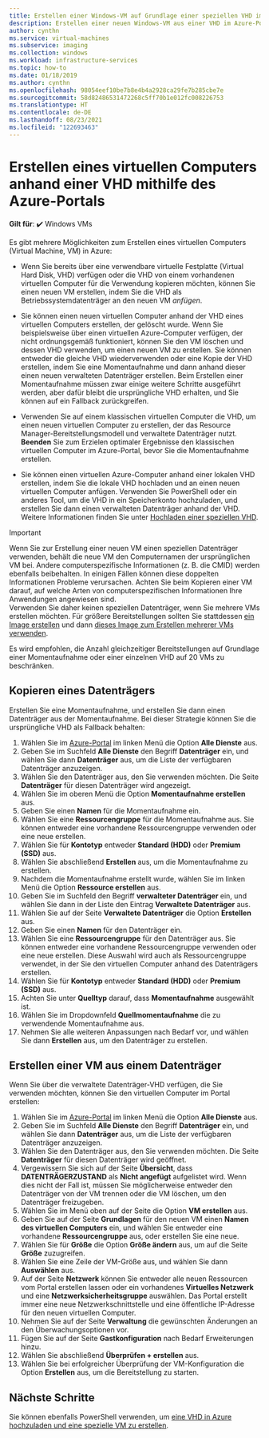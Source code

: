 ```yaml
---
title: Erstellen einer Windows-VM auf Grundlage einer speziellen VHD im Azure-Portal
description: Erstellen einer neuen Windows-VM aus einer VHD im Azure-Portal.
author: cynthn
ms.service: virtual-machines
ms.subservice: imaging
ms.collection: windows
ms.workload: infrastructure-services
ms.topic: how-to
ms.date: 01/18/2019
ms.author: cynthn
ms.openlocfilehash: 98054eef10be7b8e4b4a2928ca29fe7b285cbe7e
ms.sourcegitcommit: 58d82486531472268c5ff70b1e012fc008226753
ms.translationtype: HT
ms.contentlocale: de-DE
ms.lasthandoff: 08/23/2021
ms.locfileid: "122693463"
---
```

# <a name="create-a-vm-from-a-vhd-by-using-the-azure-portal"></a>Erstellen eines virtuellen Computers anhand einer VHD mithilfe des Azure-Portals

**Gilt für**: :heavy_check_mark: Windows VMs 

Es gibt mehrere Möglichkeiten zum Erstellen eines virtuellen Computers (Virtual Machine, VM) in Azure: 

- Wenn Sie bereits über eine verwendbare virtuelle Festplatte (Virtual Hard Disk, VHD) verfügen oder die VHD von einem vorhandenen virtuellen Computer für die Verwendung kopieren möchten, können Sie einen neuen VM erstellen, indem Sie die VHD als Betriebssystemdatenträger an den neuen VM *anfügen*. 

- Sie können einen neuen virtuellen Computer anhand der VHD eines virtuellen Computers erstellen, der gelöscht wurde. Wenn Sie beispielsweise über einen virtuellen Azure-Computer verfügen, der nicht ordnungsgemäß funktioniert, können Sie den VM löschen und dessen VHD verwenden, um einen neuen VM zu erstellen. Sie können entweder die gleiche VHD wiederverwenden oder eine Kopie der VHD erstellen, indem Sie eine Momentaufnahme und dann anhand dieser einen neuen verwalteten Datenträger erstellen. Beim Erstellen einer Momentaufnahme müssen zwar einige weitere Schritte ausgeführt werden, aber dafür bleibt die ursprüngliche VHD erhalten, und Sie können auf ein Fallback zurückgreifen.

- Verwenden Sie auf einem klassischen virtuellen Computer die VHD, um einen neuen virtuellen Computer zu erstellen, der das Resource Manager-Bereitstellungsmodell und verwaltete Datenträger nutzt. **Beenden** Sie zum Erzielen optimaler Ergebnisse den klassischen virtuellen Computer im Azure-Portal, bevor Sie die Momentaufnahme erstellen.
 
- Sie können einen virtuellen Azure-Computer anhand einer lokalen VHD erstellen, indem Sie die lokale VHD hochladen und an einen neuen virtuellen Computer anfügen. Verwenden Sie PowerShell oder ein anderes Tool, um die VHD in ein Speicherkonto hochzuladen, und erstellen Sie dann einen verwalteten Datenträger anhand der VHD. Weitere Informationen finden Sie unter [Hochladen einer speziellen VHD](create-vm-specialized.md#option-2-upload-a-specialized-vhd). 

> [!IMPORTANT]
> 
> Wenn Sie zur Erstellung einer neuen VM einen speziellen Datenträger verwenden, behält die neue VM den Computernamen der ursprünglichen VM bei. Andere computerspezifische Informationen (z. B. die CMID) werden ebenfalls beibehalten. In einigen Fällen können diese doppelten Informationen Probleme verursachen. Achten Sie beim Kopieren einer VM darauf, auf welche Arten von computerspezifischen Informationen Ihre Anwendungen angewiesen sind.  
> Verwenden Sie daher keinen speziellen Datenträger, wenn Sie mehrere VMs erstellen möchten. Für größere Bereitstellungen sollten Sie stattdessen [ein Image erstellen](capture-image-resource.md) und dann [dieses Image zum Erstellen mehrerer VMs verwenden](create-vm-generalized-managed.md).

Es wird empfohlen, die Anzahl gleichzeitiger Bereitstellungen auf Grundlage einer Momentaufnahme oder einer einzelnen VHD auf 20 VMs zu beschränken. 

## <a name="copy-a-disk"></a>Kopieren eines Datenträgers

Erstellen Sie eine Momentaufnahme, und erstellen Sie dann einen Datenträger aus der Momentaufnahme. Bei dieser Strategie können Sie die ursprüngliche VHD als Fallback behalten:

1. Wählen Sie im [Azure-Portal](https://portal.azure.com) im linken Menü die Option **Alle Dienste** aus.
2. Geben Sie im Suchfeld **Alle Dienste** den Begriff **Datenträger** ein, und wählen Sie dann **Datenträger** aus, um die Liste der verfügbaren Datenträger anzuzeigen.
3. Wählen Sie den Datenträger aus, den Sie verwenden möchten. Die Seite **Datenträger** für diesen Datenträger wird angezeigt.
4. Wählen Sie im oberen Menü die Option **Momentaufnahme erstellen** aus. 
5. Geben Sie einen **Namen** für die Momentaufnahme ein.
6. Wählen Sie eine **Ressourcengruppe** für die Momentaufnahme aus. Sie können entweder eine vorhandene Ressourcengruppe verwenden oder eine neue erstellen.
7. Wählen Sie für **Kontotyp** entweder **Standard (HDD)** oder **Premium (SSD)** aus.
8. Wählen Sie abschließend **Erstellen** aus, um die Momentaufnahme zu erstellen.
9. Nachdem die Momentaufnahme erstellt wurde, wählen Sie im linken Menü die Option **Ressource erstellen** aus.
10. Geben Sie im Suchfeld den Begriff **verwalteter Datenträger** ein, und wählen Sie dann in der Liste den Eintrag **Verwaltete Datenträger** aus.
11. Wählen Sie auf der Seite **Verwaltete Datenträger** die Option **Erstellen** aus.
12. Geben Sie einen **Namen** für den Datenträger ein.
13. Wählen Sie eine **Ressourcengruppe** für den Datenträger aus. Sie können entweder eine vorhandene Ressourcengruppe verwenden oder eine neue erstellen. Diese Auswahl wird auch als Ressourcengruppe verwendet, in der Sie den virtuellen Computer anhand des Datenträgers erstellen.
14. Wählen Sie für **Kontotyp** entweder **Standard (HDD)** oder **Premium (SSD)** aus.
15. Achten Sie unter **Quelltyp** darauf, dass **Momentaufnahme** ausgewählt ist.
16. Wählen Sie im Dropdownfeld **Quellmomentaufnahme** die zu verwendende Momentaufnahme aus.
17. Nehmen Sie alle weiteren Anpassungen nach Bedarf vor, und wählen Sie dann **Erstellen** aus, um den Datenträger zu erstellen.

## <a name="create-a-vm-from-a-disk"></a>Erstellen einer VM aus einem Datenträger

Wenn Sie über die verwaltete Datenträger-VHD verfügen, die Sie verwenden möchten, können Sie den virtuellen Computer im Portal erstellen:

1. Wählen Sie im [Azure-Portal](https://portal.azure.com) im linken Menü die Option **Alle Dienste** aus.
2. Geben Sie im Suchfeld **Alle Dienste** den Begriff **Datenträger** ein, und wählen Sie dann **Datenträger** aus, um die Liste der verfügbaren Datenträger anzuzeigen.
3. Wählen Sie den Datenträger aus, den Sie verwenden möchten. Die Seite **Datenträger** für diesen Datenträger wird geöffnet.
4. Vergewissern Sie sich auf der Seite **Übersicht**, dass **DATENTRÄGERZUSTAND** als **Nicht angefügt** aufgelistet wird. Wenn dies nicht der Fall ist, müssen Sie möglicherweise entweder den Datenträger von der VM trennen oder die VM löschen, um den Datenträger freizugeben.
4. Wählen Sie im Menü oben auf der Seite die Option **VM erstellen** aus.
5. Geben Sie auf der Seite **Grundlagen** für den neuen VM einen **Namen des virtuellen Computers** ein, und wählen Sie entweder eine vorhandene **Ressourcengruppe** aus, oder erstellen Sie eine neue.
6. Wählen Sie für **Größe** die Option **Größe ändern** aus, um auf die Seite **Größe** zuzugreifen.
7. Wählen Sie eine Zeile der VM-Größe aus, und wählen Sie dann **Auswählen** aus.
8. Auf der Seite **Netzwerk** können Sie entweder alle neuen Ressourcen vom Portal erstellen lassen oder ein vorhandenes **Virtuelles Netzwerk** und eine **Netzwerksicherheitsgruppe** auswählen. Das Portal erstellt immer eine neue Netzwerkschnittstelle und eine öffentliche IP-Adresse für den neuen virtuellen Computer. 
9. Nehmen Sie auf der Seite **Verwaltung** die gewünschten Änderungen an den Überwachungsoptionen vor.
10. Fügen Sie auf der Seite **Gastkonfiguration** nach Bedarf Erweiterungen hinzu.
11. Wählen Sie abschließend **Überprüfen + erstellen** aus. 
12. Wählen Sie bei erfolgreicher Überprüfung der VM-Konfiguration die Option **Erstellen** aus, um die Bereitstellung zu starten.


## <a name="next-steps"></a>Nächste Schritte

Sie können ebenfalls PowerShell verwenden, um [eine VHD in Azure hochzuladen und eine spezielle VM zu erstellen](create-vm-specialized.md).


